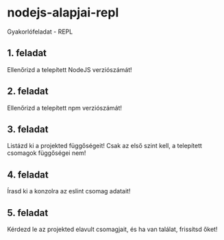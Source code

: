 # nodejs-alapjai-repl

Gyakorlófeladat - REPL

## 1. feladat

Ellenőrizd a telepített NodeJS verziószámát!

## 2. feladat

Ellenőrizd a telepített npm verziószámát!

## 3. feladat

Listázd ki a projekted függőségeit! Csak az első szint kell, a telepített csomagok függőségei nem!

## 4. feladat

Írasd ki a konzolra az eslint csomag adatait!

## 5. feladat

Kérdezd le az projekted elavult csomagjait, és ha van találat, frissítsd őket!
